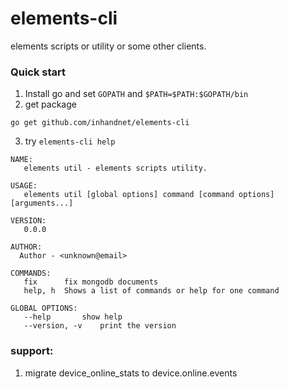 # elements-cli

elements scripts or utility or some other clients.

### Quick start

1. Install go and set `GOPATH` and `$PATH=$PATH:$GOPATH/bin`
2. get package
```shell
go get github.com/inhandnet/elements-cli
```
3. try `elements-cli help`  
```shell
NAME:
   elements util - elements scripts utility.

USAGE:
   elements util [global options] command [command options] [arguments...]

VERSION:
   0.0.0

AUTHOR:
  Author - <unknown@email>

COMMANDS:
   fix		fix mongodb documents
   help, h	Shows a list of commands or help for one command

GLOBAL OPTIONS:
   --help		show help
   --version, -v	print the version
```

### support:
  1. migrate device_online_stats to device.online.events
